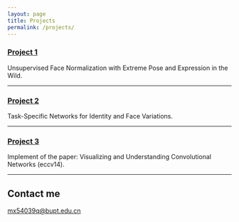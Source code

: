 ```yaml
---
layout: page
title: Projects
permalink: /projects/
---
```


### [Project 1](https://github.com/mx54039q/fnm)

Unsupervised Face Normalization with Extreme Pose and Expression in the Wild.

***

### [Project 2](https://github.com/mx54039q/RotateFace_caffe)

Task-Specific Networks for Identity and Face Variations.

***

### [Project 3](https://github.com/mx54039q/CNN_VISUALIZING) 

Implement of the paper: Visualizing and Understanding Convolutional Networks (eccv14).

***

## Contact me

[mx54039q@bupt.edu.cn](mailto:mx54039q@bupt.edu.cn)